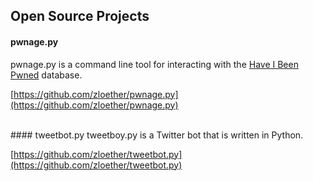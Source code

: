 ## Open Source Projects
#### pwnage.py
pwnage.py is a command line tool for interacting with the [Have I Been Pwned](https://haveibeenpwned.com/) database.

[https://github.com/zloether/pwnage.py](https://github.com/zloether/pwnage.py)



<br>
#### tweetbot.py
tweetboy.py is a Twitter bot that is written in Python.

[https://github.com/zloether/tweetbot.py](https://github.com/zloether/tweetbot.py)
